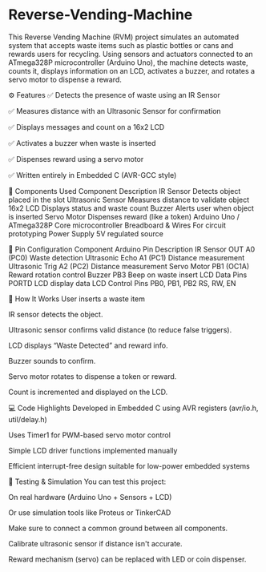 # Reverse-Vending-Machine
This Reverse Vending Machine (RVM) project simulates an automated system that accepts waste items such as plastic bottles or cans and rewards users for recycling. Using sensors and actuators connected to an ATmega328P microcontroller (Arduino Uno), the machine detects waste, counts it, displays information on an LCD, activates a buzzer, and rotates a servo motor to dispense a reward.

⚙️ Features
✅ Detects the presence of waste using an IR Sensor

✅ Measures distance with an Ultrasonic Sensor for confirmation

✅ Displays messages and count on a 16x2 LCD

✅ Activates a buzzer when waste is inserted

✅ Dispenses reward using a servo motor

✅ Written entirely in Embedded C (AVR-GCC style)

🧠 Components Used
Component	Description
IR Sensor	Detects object placed in the slot
Ultrasonic Sensor	Measures distance to validate object
16x2 LCD	Displays status and waste count
Buzzer	Alerts user when object is inserted
Servo Motor	Dispenses reward (like a token)
Arduino Uno / ATmega328P	Core microcontroller
Breadboard & Wires	For circuit prototyping
Power Supply	5V regulated source

🔌 Pin Configuration
Component	Arduino Pin	Description
IR Sensor OUT	A0 (PC0)	Waste detection
Ultrasonic Echo	A1 (PC1)	Distance measurement
Ultrasonic Trig	A2 (PC2)	Distance measurement
Servo Motor	PB1 (OC1A)	Reward rotation control
Buzzer	PB3	Beep on waste insert
LCD Data Pins	PORTD	LCD display data
LCD Control Pins	PB0, PB1, PB2	RS, RW, EN

🔧 How It Works
User inserts a waste item

IR sensor detects the object.

Ultrasonic sensor confirms valid distance (to reduce false triggers).

LCD displays “Waste Detected” and reward info.

Buzzer sounds to confirm.

Servo motor rotates to dispense a token or reward.

Count is incremented and displayed on the LCD.

💻 Code Highlights
Developed in Embedded C using AVR registers (avr/io.h, util/delay.h)

Uses Timer1 for PWM-based servo motor control

Simple LCD driver functions implemented manually

Efficient interrupt-free design suitable for low-power embedded systems

🧪 Testing & Simulation
You can test this project:

On real hardware (Arduino Uno + Sensors + LCD)

Or use simulation tools like Proteus or TinkerCAD

Make sure to connect a common ground between all components.

Calibrate ultrasonic sensor if distance isn't accurate.

Reward mechanism (servo) can be replaced with LED or coin dispenser.

